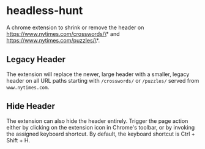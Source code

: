 # headless-hunt
A chrome extension to shrink or remove the header on
https://www.nytimes.com/crosswords/\* and https://www.nytimes.com/puzzles/\*.

## Legacy Header
The extension will replace the newer, large header with a smaller, legacy header
on all URL paths starting with `/crosswords/` or `/puzzles/` served from
`www.nytimes.com`.

## Hide Header
The extension can also hide the header entirely. Trigger the page action either
by clicking on the extension icon in Chrome's toolbar, or by invoking the
assigned keyboard shortcut. By default, the keyboard shortcut is Ctrl + Shift +
H.
